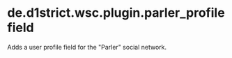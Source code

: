# de.d1strict.wsc.plugin.parler_profilefield
Adds a user profile field for the "Parler" social network.
